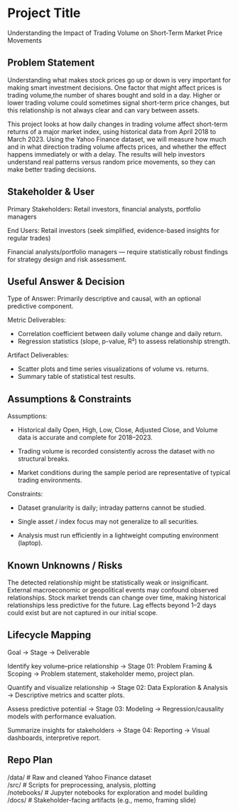 # Project Title
Understanding the Impact of Trading Volume on Short‑Term Market Price Movements

## Problem Statement
Understanding what makes stock prices go up or down is very important for making smart investment decisions. One factor that might affect prices is trading volume,the number of shares bought and sold in a day. Higher or lower trading volume could sometimes signal short-term price changes, but this relationship is not always clear and can vary between assets.

This project looks at how daily changes in trading volume affect short-term returns of a major market index, using historical data from April 2018 to March 2023. Using the Yahoo Finance dataset, we will measure how much and in what direction trading volume affects prices, and whether the effect happens immediately or with a delay. The results will help investors understand real patterns versus random price movements, so they can make better trading decisions.

## Stakeholder & User
Primary Stakeholders: Retail investors, financial analysts, portfolio managers

End Users: Retail investors (seek simplified, evidence-based insights for regular trades)

Financial analysts/portfolio managers — require statistically robust findings for strategy design and risk assessment.

## Useful Answer & Decision
Type of Answer: Primarily descriptive and causal, with an optional predictive component.

Metric Deliverables:
- Correlation coefficient between daily volume change and daily return.
- Regression statistics (slope, p-value, R²) to assess relationship strength.
  
Artifact Deliverables:
- Scatter plots and time series visualizations of volume vs. returns.
- Summary table of statistical test results.

## Assumptions & Constraints
Assumptions:

- Historical daily Open, High, Low, Close, Adjusted Close, and Volume data is accurate and complete for 2018–2023.

- Trading volume is recorded consistently across the dataset with no structural breaks.

- Market conditions during the sample period are representative of typical trading environments.

Constraints:

- Dataset granularity is daily; intraday patterns cannot be studied.

- Single asset / index focus may not generalize to all securities.

- Analysis must run efficiently in a lightweight computing environment (laptop).

## Known Unknowns / Risks
The detected relationship might be statistically weak or insignificant.
External macroeconomic or geopolitical events may confound observed relationships.
Stock market trends can change over time, making historical relationships less predictive for the future.
Lag effects beyond 1–2 days could exist but are not captured in our initial scope.

## Lifecycle Mapping
Goal → Stage → Deliverable

Identify key volume–price relationship → Stage 01: Problem Framing & Scoping → Problem statement, stakeholder memo, project plan.

Quantify and visualize relationship → Stage 02: Data Exploration & Analysis → Descriptive metrics and scatter plots.

Assess predictive potential → Stage 03: Modeling → Regression/causality models with performance evaluation.

Summarize insights for stakeholders → Stage 04: Reporting → Visual dashboards, interpretive report. 

## Repo Plan
/data/        # Raw and cleaned Yahoo Finance dataset  
/src/         # Scripts for preprocessing, analysis, plotting  
/notebooks/   # Jupyter notebooks for exploration and model building  
/docs/        # Stakeholder-facing artifacts (e.g., memo, framing slide)
